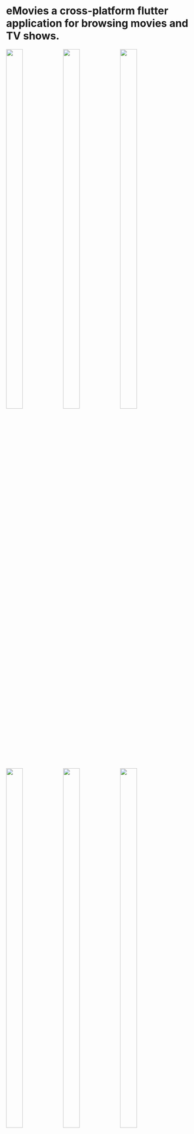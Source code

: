# eMovies a cross-platform flutter application for browsing movies and TV shows.
<p float="left">
  <img src="https://user-images.githubusercontent.com/48331678/90113584-3f7a5b80-dd5a-11ea-88ce-a425203d0beb.PNG" width="30%" height="50%" /> 
  <img src="https://user-images.githubusercontent.com/48331678/90113859-9b44e480-dd5a-11ea-906d-a5e10c89229a.PNG" width="30%" height="50%"/>
  <img src="https://user-images.githubusercontent.com/48331678/90114499-77ce6980-dd5b-11ea-9da2-fcb87e28fd04.PNG" width="30%" height="50%"/>
  <img src="https://user-images.githubusercontent.com/48331678/90115185-6cc80900-dd5c-11ea-8230-3e2a06ee0a59.PNG" width="30%" height="50%"/>
  <img src="https://user-images.githubusercontent.com/48331678/90115787-3dfe6280-dd5d-11ea-869a-25f2ed4012c6.PNG" width="30%" height="50%"/>
  <img src="https://user-images.githubusercontent.com/48331678/90114707-caa82100-dd5b-11ea-9bb8-8cff1bf9b403.PNG" width="30%" height="50%"/>
</p>

[Browse more](https://github.com/melhamin/iNova/blob/master/screenshots.md)

# Main Features

- Browse movies currently in theaters
- Browse movies, series and tv shows of different categories such as, trending, upcoming, top rated...
- Browse by genre names
- See details including overview, release date, videos, images, cast and crew, reviews and some other information about the movie or series
- Add movies, series and tv shows to your favorites
- Create custom lists and add movies
- A powerful search option to search for movies, series, tv show, and actors
- See your latest searches and manage them
- Top genres ( Based on the user's searched genres and items in the favorites list)
- Share content with other users(coming soon)
- See showtimes and cinemas nearby(coming soon)

# eMovies is powered by The Movie Database(TMDB)

Please feel free to pull the project and run it on your own machine.

Steps to run on your own machine:
- Grap an API key from [here](https://www.themoviedb.org/documentation/api)
- In the project directory create a .env file
- Add you api key as (API_KEY = YOUR_API_KEY) in .env file
- Build and run 

Feel free to add or change anything or suggest any changes.



